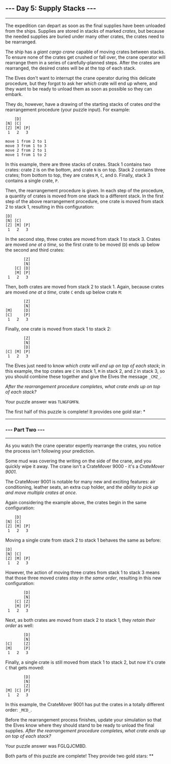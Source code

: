 ## --- Day 5: Supply Stacks ---

---

The expedition can depart as soon as the final supplies have been unloaded from the ships. Supplies are stored in stacks of marked  _crates_, but because the needed supplies are buried under many other crates, the crates need to be rearranged.

The ship has a  _giant cargo crane_  capable of moving crates between stacks. To ensure none of the crates get crushed or fall over, the crane operator will rearrange them in a series of carefully-planned steps. After the crates are rearranged, the desired crates will be at the top of each stack.

The Elves don't want to interrupt the crane operator during this delicate procedure, but they forgot to ask her  _which_  crate will end up where, and they want to be ready to unload them as soon as possible so they can embark.

They do, however, have a drawing of the starting stacks of crates  _and_  the rearrangement procedure (your puzzle input). For example:

```
    [D]    
[N] [C]    
[Z] [M] [P]
 1   2   3 

move 1 from 2 to 1
move 3 from 1 to 3
move 2 from 2 to 1
move 1 from 1 to 2

```

In this example, there are three stacks of crates. Stack 1 contains two crates: crate  `Z`  is on the bottom, and crate  `N`  is on top. Stack 2 contains three crates; from bottom to top, they are crates  `M`,  `C`, and  `D`. Finally, stack 3 contains a single crate,  `P`.

Then, the rearrangement procedure is given. In each step of the procedure, a quantity of crates is moved from one stack to a different stack. In the first step of the above rearrangement procedure, one crate is moved from stack 2 to stack 1, resulting in this configuration:

```
[D]        
[N] [C]    
[Z] [M] [P]
 1   2   3 

```

In the second step, three crates are moved from stack 1 to stack 3. Crates are moved  _one at a time_, so the first crate to be moved (`D`) ends up below the second and third crates:

```
        [Z]
        [N]
    [C] [D]
    [M] [P]
 1   2   3

```

Then, both crates are moved from stack 2 to stack 1. Again, because crates are moved  _one at a time_, crate  `C`  ends up below crate  `M`:

```
        [Z]
        [N]
[M]     [D]
[C]     [P]
 1   2   3

```

Finally, one crate is moved from stack 1 to stack 2:

```
        [Z]
        [N]
        [D]
[C] [M] [P]
 1   2   3

```

The Elves just need to know  _which crate will end up on top of each stack_; in this example, the top crates are  `C`  in stack 1,  `M`  in stack 2, and  `Z`  in stack 3, so you should combine these together and give the Elves the message  `_CMZ_`.

_After the rearrangement procedure completes, what crate ends up on top of each stack?_

Your puzzle answer was  `TLNGFGMFN`.

The first half of this puzzle is complete! It provides one gold star: *

---

### --- Part Two ---

---

As you watch the crane operator expertly rearrange the crates, you notice the process isn't following your prediction.

Some mud was covering the writing on the side of the crane, and you quickly wipe it away. The crane isn't a CrateMover 9000 - it's a  _CrateMover 9001_.

The CrateMover 9001 is notable for many new and exciting features: air conditioning, leather seats, an extra cup holder, and  _the ability to pick up and move multiple crates at once_.

Again considering the example above, the crates begin in the same configuration:

```
    [D]    
[N] [C]    
[Z] [M] [P]
 1   2   3 

```

Moving a single crate from stack 2 to stack 1 behaves the same as before:

```
[D]        
[N] [C]    
[Z] [M] [P]
 1   2   3 

```

However, the action of moving three crates from stack 1 to stack 3 means that those three moved crates  _stay in the same order_, resulting in this new configuration:

```
        [D]
        [N]
    [C] [Z]
    [M] [P]
 1   2   3

```

Next, as both crates are moved from stack 2 to stack 1, they  _retain their order_  as well:

```
        [D]
        [N]
[C]     [Z]
[M]     [P]
 1   2   3

```

Finally, a single crate is still moved from stack 1 to stack 2, but now it's crate  `C`  that gets moved:

```
        [D]
        [N]
        [Z]
[M] [C] [P]
 1   2   3

```

In this example, the CrateMover 9001 has put the crates in a totally different order:  `_MCD_`.

Before the rearrangement process finishes, update your simulation so that the Elves know where they should stand to be ready to unload the final supplies.  _After the rearrangement procedure completes, what crate ends up on top of each stack?_

Your puzzle answer was FGLQJCMBD.

Both parts of this puzzle are complete! They provide two gold stars: **
